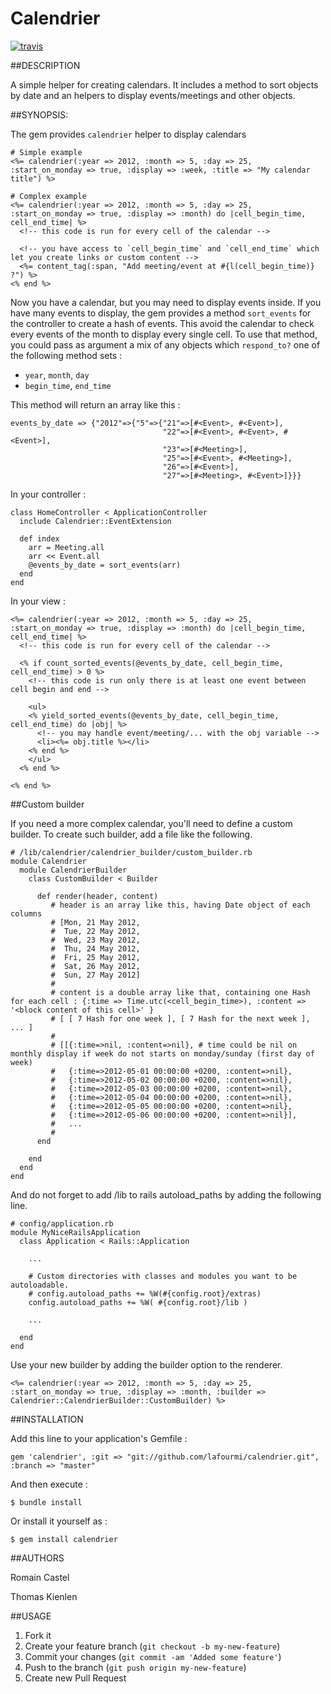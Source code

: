# Calendrier

[![travis](https://secure.travis-ci.org/lafourmi/calendrier.png?branch=master)](http://travis-ci.org/lafourmi/calendrier)

##DESCRIPTION

A simple helper for creating calendars. It includes a method to sort objects by date and an helpers to display events/meetings and other objects.

##SYNOPSIS:

The gem provides `calendrier` helper to display calendars

    # Simple example
    <%= calendrier(:year => 2012, :month => 5, :day => 25, :start_on_monday => true, :display => :week, :title => "My calendar title") %>

    # Complex example
    <%= calendrier(:year => 2012, :month => 5, :day => 25, :start_on_monday => true, :display => :month) do |cell_begin_time, cell_end_time| %>
      <!-- this code is run for every cell of the calendar -->
      
      <!-- you have access to `cell_begin_time` and `cell_end_time` which let you create links or custom content -->
      <%= content_tag(:span, "Add meeting/event at #{l(cell_begin_time)} ?") %>
    <% end %>

Now you have a calendar, but you may need to display events inside. If you have many events to display, the gem provides a method `sort_events` for the controller to create a hash of events.
This avoid the calendar to check every events of the month to display every single cell.
To use that method, you could pass as argument a mix of any objects which `respond_to?` one of the following method sets :

  * `year`, `month`, `day`
  * `begin_time`, `end_time`

This method will return an array like this :

    events_by_date => {"2012"=>{"5"=>{"21"=>[#<Event>, #<Event>],
                                      "22"=>[#<Event>, #<Event>, #<Event>],
                                      "23"=>[#<Meeting>],
                                      "25"=>[#<Event>, #<Meeting>],
                                      "26"=>[#<Event>],
                                      "27"=>[#<Meeting>, #<Event>]}}}

In your controller :

    class HomeController < ApplicationController
      include Calendrier::EventExtension

      def index
        arr = Meeting.all
        arr << Event.all
        @events_by_date = sort_events(arr)
      end
    end

In your view :

    <%= calendrier(:year => 2012, :month => 5, :day => 25, :start_on_monday => true, :display => :month) do |cell_begin_time, cell_end_time| %>
      <!-- this code is run for every cell of the calendar -->
      
      <% if count_sorted_events(@events_by_date, cell_begin_time, cell_end_time) > 0 %>
        <!-- this code is run only there is at least one event between cell begin and end -->

        <ul>
        <% yield_sorted_events(@events_by_date, cell_begin_time, cell_end_time) do |obj| %>
          <!-- you may handle event/meeting/... with the obj variable -->
          <li><%= obj.title %></li>
        <% end %>
        </ul>
      <% end %>

    <% end %>
    


##Custom builder

If you need a more complex calendar, you'll need to define a custom builder. To create such builder, add a file like the following. 

    # /lib/calendrier/calendrier_builder/custom_builder.rb
    module Calendrier
      module CalendrierBuilder
        class CustomBuilder < Builder

          def render(header, content)
             # header is an array like this, having Date object of each columns
             # [Mon, 21 May 2012,
             #  Tue, 22 May 2012,
             #  Wed, 23 May 2012,
             #  Thu, 24 May 2012,
             #  Fri, 25 May 2012,
             #  Sat, 26 May 2012,
             #  Sun, 27 May 2012]
             # 
             # content is a double array like that, containing one Hash for each cell : {:time => Time.utc(<cell_begin_time>), :content => '<block content of this cell>' }
             # [ [ 7 Hash for one week ], [ 7 Hash for the next week ], ... ]
             #
             # [[{:time=>nil, :content=>nil}, # time could be nil on monthly display if week do not starts on monday/sunday (first day of week) 
             #   {:time=>2012-05-01 00:00:00 +0200, :content=>nil},
             #   {:time=>2012-05-02 00:00:00 +0200, :content=>nil},
             #   {:time=>2012-05-03 00:00:00 +0200, :content=>nil},
             #   {:time=>2012-05-04 00:00:00 +0200, :content=>nil},
             #   {:time=>2012-05-05 00:00:00 +0200, :content=>nil},
             #   {:time=>2012-05-06 00:00:00 +0200, :content=>nil}],
             #   ...
             # 
          end

        end
      end
    end

And do not forget to add /lib to rails autoload_paths by adding the following line.

    # config/application.rb
    module MyNiceRailsApplication
      class Application < Rails::Application

        ...

        # Custom directories with classes and modules you want to be autoloadable.
        # config.autoload_paths += %W(#{config.root}/extras)
        config.autoload_paths += %W( #{config.root}/lib )

        ...

      end
    end

Use your new builder by adding the builder option to the renderer.

    <%= calendrier(:year => 2012, :month => 5, :day => 25, :start_on_monday => true, :display => :month, :builder => Calendrier::CalendrierBuilder::CustomBuilder) %>


##INSTALLATION

Add this line to your application's Gemfile :

    gem 'calendrier', :git => "git://github.com/lafourmi/calendrier.git", :branch => "master"

And then execute :

    $ bundle install

Or install it yourself as :

    $ gem install calendrier


##AUTHORS

Romain Castel

Thomas Kienlen

##USAGE

1. Fork it
2. Create your feature branch (`git checkout -b my-new-feature`)
3. Commit your changes (`git commit -am 'Added some feature'`)
4. Push to the branch (`git push origin my-new-feature`)
5. Create new Pull Request
